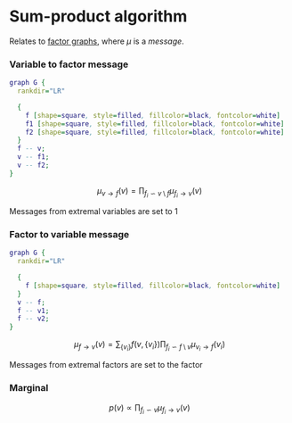 # Sum-product algorithm

Relates to [factor graphs](202210201238.md), where $\mu$ is a *message*.

### Variable to factor message

```dot
graph G {
  rankdir="LR"

  {
    f [shape=square, style=filled, fillcolor=black, fontcolor=white]
    f1 [shape=square, style=filled, fillcolor=black, fontcolor=white]
    f2 [shape=square, style=filled, fillcolor=black, fontcolor=white]
  }
  f -- v;
  v -- f1;
  v -- f2;
}
```

$$
\mu_{v \rightarrow f}(v) = \prod_{f_i \backsim v \setminus f} \mu_{f_i
\rightarrow v}(v)
$$

Messages from extremal variables are set to 1

### Factor to variable message

```dot
graph G {
  rankdir="LR"

  {
    f [shape=square, style=filled, fillcolor=black, fontcolor=white]
  }
  v -- f;
  f -- v1;
  f -- v2;
}
```

$$
\mu_{f \rightarrow v}(v) =
\sum_{\left\{ v_i \right\}} f(v, \left\{ v_i \right\})
\prod_{f_i \backsim f \setminus v} \mu_{v_i \rightarrow f}(v_i)
$$

Messages from extremal factors are set to the factor

### Marginal

$$
p(v) \propto \prod_{f_i \backsim v} \mu_{f_i \rightarrow v}(v)
$$

